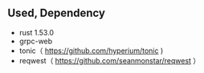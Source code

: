 ## Used, Dependency
- rust 1.53.0
- grpc-web
- tonic（ https://github.com/hyperium/tonic )
- reqwest（ https://github.com/seanmonstar/reqwest ）

